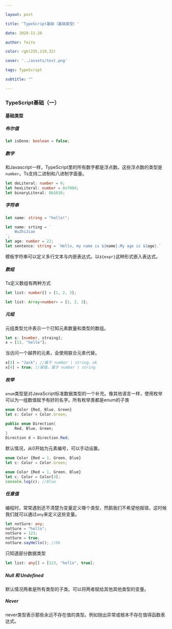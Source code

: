 ```yaml
---

layout: post

title: 'TypeScript基础（基础类型）'

date: 2020-11-20

author: feiYu

color: rgb(255,210,32)

cover: '../assets/test.png'

tags: TypeScript

subtitle: ""

---
```


### TypeScript基础（一）

#### 基础类型

##### 布尔值

```typescript
let isDone: boolean = false;
```

##### 数字

和Javascript一样，TypeScript里的所有数字都是浮点数。这些浮点数的类型是`number`。Ts支持二进制和八进制字面量。

```typescript
let deLiteral: number = 6;
let hexLiteral: number = 0xf00d;
let binaryLiteral: 0b1010;
```

##### 字符串

```typescript
let name: string = "hello!";
```

```typescript
let name: srting = `
	WuZhiJian
`;
let age: number = 22;
let sentence: string = `Hello, my name is ${name}.My age is ${age}.`
```

模板字符串可以定义多行文本与内嵌表达式。以`${expr}`这种形式嵌入表达式。

##### 数组

Ts定义数组有两种方式

```typescript
let list: number[] = [1, 2, 3];
```

```typescript
let list: Array<number> = [1, 2, 3];
```

##### 元组

元组类型允许表示一个已知元素数量和类型的数组。

```typescript
let x: [number, straing];
x = [13, "hello"];
```

当访问一个越界的元素，会使用联合元素代替。

```javascript
x[3] = "Jack"; //属于 number | string，ok
x[4] = true; //报错，属于 number | string
```

##### 枚举

`enum`类型是对JavaScript标准数据类型的一个补充。像其他语言一样，使用枚举可以为一组数值赋予有好的名字。所有枚举类都是enum的子类

```typescript
enum Color {Red, Blue, Green}
let c: Color = Color.Green;
```

```java
public enum Direction{
	Red, Blue, Green;
}
Direction d = Direction.Red;
```

默认情况，从0开始为元素编号，可以手动设置。

```typescript
enum Color {Red = 1, Green, Blue}
let c: Color = Color.Green;
```

```typescript
enum Color {Red = 1, Green, Blue}
let c: Color = Color[3];
console.log(c); //Blue
```

##### 任意值

编程时，常常遇到还不清楚为变量定义哪个类型，然鹅我们不希望他报错，这时候我们就可以通过`any`来定义这些变量。

```typescript
let notSure: any;
notSure = "hello";
notSure = 123;
notSure = true;
notSure.sayHello(); //Ok
```

只知道部分数据类型

```typescript
let list: any[] = [123, "hello", true];
```

##### Null 和 Undefined

默认情况两者是所有类型的子类。可以将两者赋给其他其他类型的变量。

##### Never

never类型表示那些永远不存在值的类型。例如抛出异常或根本不存在值得函数表达式。

